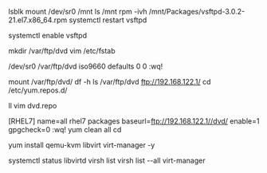 lsblk
mount /dev/sr0 /mnt
ls /mnt
rpm -ivh  /mnt/Packages/vsftpd-3.0.2-21.el7.x86_64.rpm
systemctl restart vsftpd 

systemctl enable vsftpd


mkdir  /var/ftp/dvd
vim  /etc/fstab

/dev/sr0                             /var/ftp/dvd              iso9660    defaults        0 0
:wq!


mount /var/ftp/dvd/
df -h
ls /var/ftp/dvd
ftp://192.168.122.1/
cd /etc/yum.repos.d/

ll
vim dvd.repo

[RHEL7]
name=all rhel7 packages
baseurl=ftp://192.168.122.1//dvd/
enable=1
gpgcheck=0
:wq!
yum clean all
cd

yum install qemu-kvm libvirt virt-manager -y

systemctl status libvirtd
virsh list
virsh list --all
virt-manager
